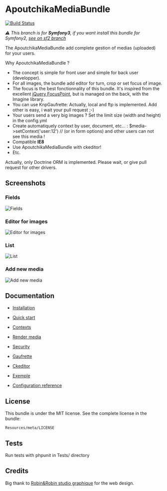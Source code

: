 ApoutchikaMediaBundle
=====================

[![Build Status](http://travis-ci.org/apoutchika/MediaBundle.png)](http://travis-ci.org/#!/apoutchika/MediaBundle)

_:warning: This branch is for **Symfony3**, if you want install this bundle for Symfony2, [see on sf2 branch](https://github.com/apoutchika/MediaBundle/tree/sf2)_

The ApoutchikaMediaBundle add complete gestion of medias (uploaded) for your
users.

Why ApoutchikaMediaBundle ?

* The concept is simple for front user and simple for back user (developper).
* For all images, the bundle add editor for turn, crop or set focus of image.
* The focus is the best fonctionnality of this bundle. It's inspired from the excellent [jQuery FocusPoint](https://github.com/jonom/jquery-focuspoint), but is managed on the back, with the Imagine library.
* You can use KnpGaufrette: Actually, local and ftp is implemented. Add other is easy, i wait your pull request ;-)
* Your users send a very big images ? Set the limit size (width and height) in the config.yml
* Create automatiquely context by user, document, etc... : $media->setContext('user:12') // (or in form options) and other users can not see this media !
* Compatible **IE8**
* Use ApoutchikaMediaBundle with ckeditor!
* Etc.

Actually, only Doctrine ORM is implemented. Please wait, or give pull request for other drivers.

Screenshots
-----------

### Fields
![Fields](https://github.com/apoutchika/MediaBundle/raw/master/Resources/public/images/screenshot/fields.png)

### Editor for images
![Editor for images](https://github.com/apoutchika/MediaBundle/raw/master/Resources/public/images/screenshot/editor.png)

### List
![List](https://github.com/apoutchika/MediaBundle/raw/master/Resources/public/images/screenshot/list.png)

### Add new media
![Add new media](https://github.com/apoutchika/MediaBundle/raw/master/Resources/public/images/screenshot/add.png)


Documentation
-------------

* [Installation](Resources/doc/install.md)
* [Quick start](Resources/doc/quickstart.md)
* [Contexts](Resources/doc/contexts.md)
* [Render media](Resources/doc/rendermedia.md)
* [Security](Resources/doc/security.md)
* [Gaufrette](Resources/doc/gaufrette.md)
* [Ckeditor](Resources/doc/ckeditor.md)

* [Exemple](Resources/doc/exemple.md)
* [Configuration reference](Resources/doc/configuration_reference.md)


License
-------

This bundle is under the MIT license. See the complete license in the bundle:

    Resources/meta/LICENSE

Tests
-----

Run tests with phpunit in Tests/ directory


Credits
-------

Big thank to [Robin&Robin studio graphique](http://www.robin-studio.com) for the web design.
